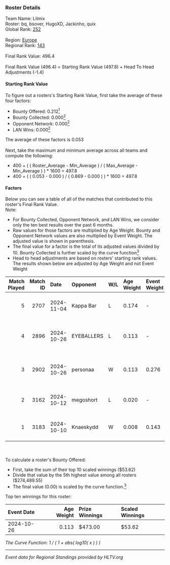 ### Roster Details<br />
Team Name: Lilmix<br />
Roster: bq, bsover, HugoXD, Jackinho, quix<br />
Global Rank: [252](../../standings_global_2025_04_07.md)<br />
<br />
Region: [Europe]( ../../standings_europe_2025_04_07.md)<br />
Regional Rank: [143]( ../../standings_europe_2025_04_07.md)<br />
<br />
Final Rank Value:  496.4<br />
<br />
Final Rank Value (496.4) = Starting Rank Value (497.8) + Head To Head Adjustments (-1.4)<br />

#### Starting Rank Value<br />
To figure out a rosters's Starting Rank Value, first take the average of these four factors:<br />
- Bounty Offered: 0.212[<sup>1</sup>](#table2)
- Bounty Collected: 0.000[<sup>2</sup>](#table1)
- Opponent Network: 0.000[<sup>2</sup>](#table1)
- LAN Wins: 0.000[<sup>2</sup>](#table1)

The average of these factors is 0.053<br />
<br />
Next, take the maximum and minimum average across all teams and compute the following:<br />
- 400 + ( ( Roster_Average - Min_Average ) / ( Max_Average - Min_Average ) ) * 1600 = 497.8
- 400 + ( ( 0.053 - 0.000 ) / ( 0.869 - 0.000 ) ) * 1600 = 497.8


#### Factors<br />
Below you can see a table of all of the matches that contributed to this roster's Final Rank Value.<br />
Note:<br />

- For Bounty Collected, Opponent Network, and LAN Wins, we consider only the ten best results over the past 6 months.
- Raw values for those factors are multiplied by Age Weight. Bounty and Opponent Network values are also multiplied by Event Weight. The adjusted value is shown in parenthesis.
- The final value for a factor is the total of its adjusted values divided by 10. Bounty Collected is further scaled by the curve function[<sup>3</sup>](#curveFunction)
- Head to head adjustments are based on rosters' starting rank values. The results shown below are adjusted by Age Weight and not Event Weight
<span id="table1"></span><br />


| Match Played | Match ID | Date       | Opponent   | W/L | Age Weight | Event Weight | Bounty Collected | Opponent Network | LAN Wins  | H2H Adj. | Roster                                   |
| -: | -: | :- | :- | :- | :- | :- | :- | :- | :- | -: | :- |
|            5 |     2707 | 2024-11-04 | Kappa Bar  | L   | 0.174      | -            | -                | -                | -         |    -1.65 | bq, bsover, HugoXD, Jackinho, quix       |
|            4 |     2896 | 2024-10-26 | EYEBALLERS | L   | 0.113      | -            | -                | -                | -         |    -0.80 | bsover, doobs, GeT_RiGhT, Jackinho, quix |
|            3 |     2902 | 2024-10-26 | personaa   | W   | 0.113      | 0.276        | 0.000 (0.000)    | 0.000 (0.000)    | 0 (0.000) |     1.30 | bsover, doobs, GeT_RiGhT, Jackinho, quix |
|            2 |     3162 | 2024-10-12 | megoshort  | L   | 0.020      | -            | -                | -                | -         |    -0.35 | bq, bsover, HugoXD, Jackinho, quix       |
|            1 |     3183 | 2024-10-10 | Knaeskydd  | W   | 0.008      | 0.143        | 0.000 (0.000)    | 0.000 (0.000)    | 0 (0.000) |     0.09 | bq, bsover, HugoXD, Jackinho, quix       |

<br />
<span id="table2"></span><br />
To calculate a roster's Bounty Offered:<br />

- First, take the sum of their top 10 scaled winnings ($53.62)
- Divide that value by the 5th highest value among all rosters ($274,489.55)
- The final value (0.00) is scaled by the curve function.[<sup>3</sup>](#curveFunction)

Top ten winnings for this roster:<br />

| Event Date | Age Weight | Prize Winnings | Scaled Winnings |
| :- | -: | :- | :- |
| 2024-10-26 |      0.113 | $473.00        | $53.62          |


<span id="curveFunction"></span>_The Curve Function: 1 / ( 1 + abs( log10( x ) ) )_<br />

---
_Event data for Regional Standings provided by HLTV.org_<br />
